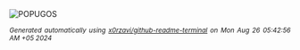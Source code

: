 <div align="justify">
<picture>
    <source media="(prefers-color-scheme: dark)" srcset="https://i.ibb.co/8Y0RX3v/output-gif.gif">
    <source media="(prefers-color-scheme: light)" srcset="https://i.ibb.co/8Y0RX3v/output-gif.gif">
    <img alt="POPUGOS" src="https://i.ibb.co/8Y0RX3v/output-gif.gif">
</picture>

<sub><i>Generated automatically using [x0rzavi/github-readme-terminal](https://github.com/x0rzavi/github-readme-terminal) on Mon Aug 26 05:42:56 AM +05 2024</i></sub>
</div>
